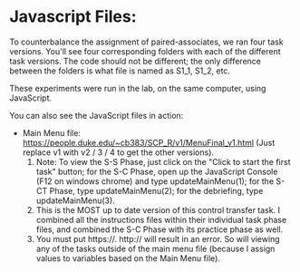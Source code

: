 # Javascript Files:

To counterbalance the assignment of paired-associates, we ran four task versions. You'll see four corresponding folders with each of the different task versions. The code should not be different; the only difference between the folders is what file is named as S1_1, S1_2, etc.

These experiments were run in the lab, on the same computer, using JavaScript.

You can also see the JavaScript files in action:
* Main Menu file: https://people.duke.edu/~cb383/SCP_R/v1/MenuFinal_v1.html (Just replace v1 with v2 / 3 / 4 to get the other versions).
  1. Note: To view the S-S Phase, just click on the "Click to start the first task" button; for the S-C Phase, open up the JavaScript Console (F12 on windows chrome) and type updateMainMenu(1); for the S-CT Phase, type updateMainMenu(2); for the debriefing, type updateMainMenu(3).
  1. This is the MOST up to date version of this control transfer task. I combined all the instructions files within their individual task phase files, and combined the S-C Phase with its practice phase as well.
  1. You must put https://. http:// will result in an error. So will viewing any of the tasks outside of the main menu file (because I assign values to variables based on the Main Menu file).
